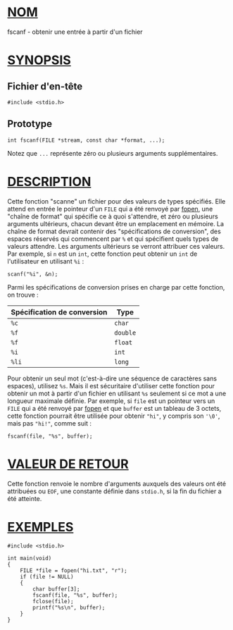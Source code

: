 # [NOM](#name)

fscanf - obtenir une entrée à partir d'un fichier

# [SYNOPSIS](#synopsis)

## Fichier d'en-tête

    #include <stdio.h>

## Prototype

    int fscanf(FILE *stream, const char *format, ...);

Notez que `...` représente zéro ou plusieurs arguments supplémentaires.

# [DESCRIPTION](#description)

Cette fonction "scanne" un fichier pour des valeurs de types spécifiés. Elle attend en entrée le pointeur d'un `FILE` qui a été renvoyé par [fopen](fopen), une "chaîne de format" qui spécifie ce à quoi s'attendre, et zéro ou plusieurs arguments ultérieurs, chacun devant être un emplacement en mémoire. La chaîne de format devrait contenir des "spécifications de conversion", des espaces réservés qui commencent par `%` et qui spécifient quels types de valeurs attendre. Les arguments ultérieurs se verront attribuer ces valeurs. Par exemple, si `n` est un `int`, cette fonction peut obtenir un `int` de l'utilisateur en utilisant `%i` :

    scanf("%i", &n);

Parmi les spécifications de conversion prises en charge par cette fonction, on trouve :

| Spécification de conversion | Type     |
| -------------------------- | -------- |
| `%c`                       | `char`   |
| `%f`                       | `double` |
| `%f`                       | `float`  |
| `%i`                       | `int`    |
| `%li`                      | `long`   |

Pour obtenir un seul mot (c'est-à-dire une séquence de caractères sans espaces), utilisez `%s`. Mais il est sécuritaire d'utiliser cette fonction pour obtenir un mot à partir d'un fichier en utilisant `%s` seulement si ce mot a une longueur maximale définie. Par exemple, si `file` est un pointeur vers un `FILE` qui a été renvoyé par [fopen](fopen) et que `buffer` est un tableau de 3 octets, cette fonction pourrait être utilisée pour obtenir `"hi"`, y compris son `'\0'`, mais pas `"hi!"`, comme suit :

    fscanf(file, "%s", buffer);

# [VALEUR DE RETOUR](#return-value)

Cette fonction renvoie le nombre d'arguments auxquels des valeurs ont été attribuées ou `EOF`, une constante définie dans `stdio.h`, si la fin du fichier a été atteinte.

# [EXEMPLES](#examples)

    #include <stdio.h>

    int main(void)
    {
        FILE *file = fopen("hi.txt", "r");
        if (file != NULL)
        {
            char buffer[3];
            fscanf(file, "%s", buffer);
            fclose(file);
            printf("%s\n", buffer);
        }
    }
